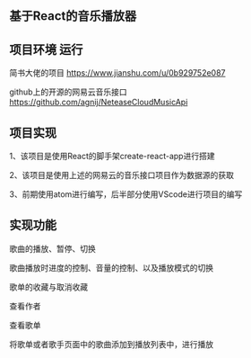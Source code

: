 ## 基于React的音乐播放器

## 项目环境 运行
简书大佬的项目 https://www.jianshu.com/u/0b929752e087

github上的开源的网易云音乐接口 https://github.com/agnij/NeteaseCloudMusicApi

## 项目实现
1、该项目是使用React的脚手架create-react-app进行搭建

2、该项目是使用上述的网易云的音乐接口项目作为数据源的获取

3、前期使用atom进行编写，后半部分使用VScode进行项目的编写

## 实现功能
歌曲的播放、暂停、切换

歌曲播放时进度的控制、音量的控制、以及播放模式的切换

歌单的收藏与取消收藏

查看作者

查看歌单

将歌单或者歌手页面中的歌曲添加到播放列表中，进行播放

